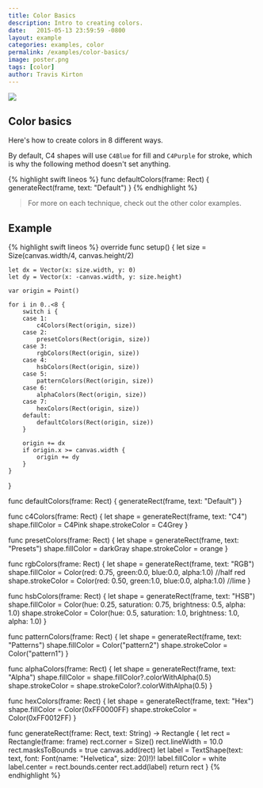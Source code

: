 ```yaml
---
title: Color Basics
description: Intro to creating colors.
date:   2015-05-13 23:59:59 -0800
layout: example
categories: examples, color
permalink: /examples/color-basics/
image: poster.png
tags: [color]
author: Travis Kirton
---
```

![](basics.png)

## Color basics
Here's how to create colors in 8 different ways. 

By default, C4 shapes will use `C4Blue` for fill and `C4Purple` for stroke, which is why the following method doesn't set anything.

{% highlight swift lineos %}
func defaultColors(frame: Rect) {
    generateRect(frame, text: "Default")
}
{% endhighlight %}

> For more on each technique, check out the other color examples.

## Example
{% highlight swift lineos %}
override func setup() {
    let size = Size(canvas.width/4, canvas.height/2)

    let dx = Vector(x: size.width, y: 0)
    let dy = Vector(x: -canvas.width, y: size.height)

    var origin = Point()

    for i in 0..<8 {
        switch i {
        case 1:
            c4Colors(Rect(origin, size))
        case 2:
            presetColors(Rect(origin, size))
        case 3:
            rgbColors(Rect(origin, size))
        case 4:
            hsbColors(Rect(origin, size))
        case 5:
            patternColors(Rect(origin, size))
        case 6:
            alphaColors(Rect(origin, size))
        case 7:
            hexColors(Rect(origin, size))
        default:
            defaultColors(Rect(origin, size))
        }

        origin += dx
        if origin.x >= canvas.width {
            origin += dy
        }
    }
}

func defaultColors(frame: Rect) {
    generateRect(frame, text: "Default")
}

func c4Colors(frame: Rect) {
    let shape = generateRect(frame, text: "C4")
    shape.fillColor = C4Pink
    shape.strokeColor = C4Grey
}

func presetColors(frame: Rect) {
    let shape = generateRect(frame, text: "Presets")
    shape.fillColor = darkGray
    shape.strokeColor = orange
}

func rgbColors(frame: Rect) {
    let shape = generateRect(frame, text: "RGB")
    shape.fillColor = Color(red: 0.75, green:0.0, blue:0.0, alpha:1.0) //half red
    shape.strokeColor = Color(red: 0.50, green:1.0, blue:0.0, alpha:1.0) //lime
}

func hsbColors(frame: Rect) {
    let shape = generateRect(frame, text: "HSB")
    shape.fillColor = Color(hue: 0.25, saturation: 0.75, brightness: 0.5, alpha: 1.0)
    shape.strokeColor = Color(hue: 0.5, saturation: 1.0, brightness: 1.0, alpha: 1.0)
}

func patternColors(frame: Rect) {
    let shape = generateRect(frame, text: "Patterns")
    shape.fillColor = Color("pattern2")
    shape.strokeColor = Color("pattern1")
}

func alphaColors(frame: Rect) {
    let shape = generateRect(frame, text: "Alpha")
    shape.fillColor = shape.fillColor?.colorWithAlpha(0.5)
    shape.strokeColor = shape.strokeColor?.colorWithAlpha(0.5)
}

func hexColors(frame: Rect) {
    let shape = generateRect(frame, text: "Hex")
    shape.fillColor = Color(0xFF0000FF)
    shape.strokeColor = Color(0xFF0012FF)
}

func generateRect(frame: Rect, text: String) -> Rectangle {
    let rect = Rectangle(frame: frame)
    rect.corner = Size()
    rect.lineWidth = 10.0
    rect.masksToBounds = true
    canvas.add(rect)
    let label = TextShape(text: text, font: Font(name: "Helvetica", size: 20)!)!
    label.fillColor = white
    label.center = rect.bounds.center
    rect.add(label)
    return rect
}
{% endhighlight %}
